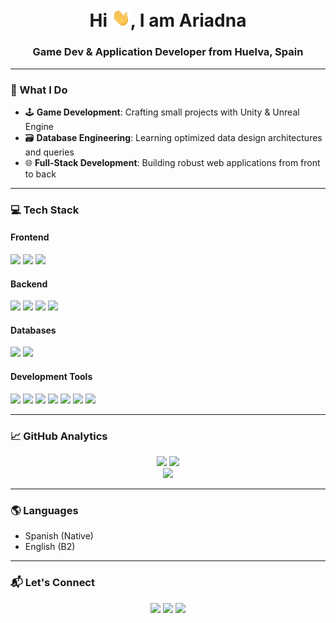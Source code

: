 <h1 align="center">Hi <img src="https://raw.githubusercontent.com/ABSphreak/ABSphreak/master/gifs/Hi.gif" width="30px">, I am Ariadna </h1>
<h3 align="center"><b>Game Dev & Application Developer</b> from Huelva, Spain</h3>

---

### 🚀 What I Do

- 🕹 **Game Development**: Crafting small projects with Unity & Unreal Engine  
- 🗃 **Database Engineering**: Learning optimized data design architectures and queries  
- 🌐 **Full-Stack Development**: Building robust web applications from front to back  

---

### 💻 Tech Stack

#### Frontend
<p>
  <img src="https://img.shields.io/badge/HTML5-E34F26?style=for-the-badge&logo=html5&logoColor=white"/>
  <img src="https://img.shields.io/badge/CSS3-1572B6?style=for-the-badge&logo=css3&logoColor=white"/>
  <img src="https://img.shields.io/badge/JavaScript-F7DF1E?style=for-the-badge&logo=javascript&logoColor=black"/>
</p>

#### Backend
<p>
  <img src="https://img.shields.io/badge/PHP-777BB4?style=for-the-badge&logo=php&logoColor=white"/>
  <img src="https://img.shields.io/badge/Python-3776AB?style=for-the-badge&logo=python&logoColor=white"/>
  <img src="https://img.shields.io/badge/Java-ED8B00?style=for-the-badge&logo=openjdk&logoColor=white"/>
  <img src="https://img.shields.io/badge/C%23-239120?style=for-the-badge&logo=c-sharp&logoColor=white"/>
</p>

#### Databases
<p>
  <img src="https://img.shields.io/badge/MySQL-4479A1?style=for-the-badge&logo=mysql&logoColor=white"/>
  <img src="https://img.shields.io/badge/MongoDB-47A248?style=for-the-badge&logo=mongodb&logoColor=white"/>
</p>

#### Development Tools
<p>
  <img src="https://img.shields.io/badge/Unity-FFFFFF?style=for-the-badge&logo=unity&logoColor=black"/>
  <img src="https://img.shields.io/badge/Unreal%20Engine-0E1128?style=for-the-badge&logo=unreal-engine&logoColor=white"/>
  <img src="https://img.shields.io/badge/Visual%20Studio%20Code-007ACC?style=for-the-badge&logo=visualstudiocode&logoColor=white"/>
  <img src="https://img.shields.io/badge/IntelliJ_IDEA-000000?style=for-the-badge&logo=intellij-idea&logoColor=white"/>
  <img src="https://img.shields.io/badge/Git-F05032?style=for-the-badge&logo=git&logoColor=white"/>
  <img src="https://img.shields.io/badge/Perforce-404040?style=for-the-badge&logo=perforce&logoColor=white"/>
  <img src="https://img.shields.io/badge/Trello-0052CC?style=for-the-badge&logo=trello&logoColor=white"/>
</p>

---

### 📈 GitHub Analytics  
<div align="center">
  <img src="https://github-readme-streak-stats.herokuapp.com/?user=ariadna5d&theme=nightowl&hide_border=true"/>
  <img src="https://github-readme-stats.vercel.app/api?username=ariadna5d&show_icons=true&theme=nightowl&hide_border=true"/> <br>
  <img src="https://github-readme-stats.vercel.app/api/top-langs/?username=ariadna5d&theme=nightowl&show_icons=true&hide_border=true&layout=compact"/>
</div>

---

### 🌎 Languages  
- Spanish (Native)  
- English (B2)  

---

### 📬 Let's Connect  
<p align="center">
  <a href="https://www.linkedin.com/in/ariadnadelgadosantana/"><img src="https://img.shields.io/badge/LinkedIn-0077B5?style=for-the-badge&logo=linkedin&logoColor=white"/></a>
  <a href="mailto:ariadnadelgadodev@gmail.com"><img src="https://img.shields.io/badge/Email-D14836?style=for-the-badge&logo=gmail&logoColor=white"/></a>
  <a href="https://ariadna5d.itch.io/"><img src="https://img.shields.io/badge/Itch.io-FA5C5C?style=for-the-badge&logo=itch.io&logoColor=white"/></a>
</p>
